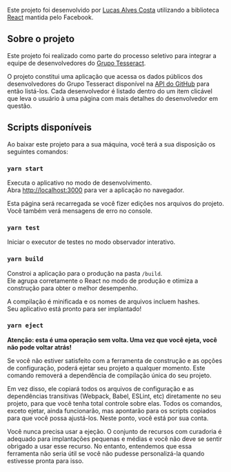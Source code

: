 Este projeto foi desenvolvido por [Lucas Alves Costa](https://www.linkedin.com/in/luckasnix/) utilizando a biblioteca [React](https://pt-br.reactjs.org/) mantida pelo Facebook.

## Sobre o projeto

Este projeto foi realizado como parte do processo seletivo para integrar a equipe de desenvolvedores do [Grupo Tesseract](https://www.grupotesseract.com.br/).

O projeto constitui uma aplicação que acessa os dados públicos dos desenvolvedores do Grupo Tesseract disponível na [API do GitHub](https://developer.github.com/v3/) para então listá-los. Cada desenvolvedor é listado dentro do um item clicável que leva o usuário à uma página com mais detalhes do desenvolvedor em questão.

## Scripts disponíveis

Ao baixar este projeto para a sua máquina, você terá a sua disposição os seguintes comandos:

### `yarn start`

Executa o aplicativo no modo de desenvolvimento.<br />
Abra [http://localhost:3000](http://localhost:3000) para ver a aplicação no navegador.

Esta página será recarregada se você fizer edições nos arquivos do projeto.<br />
Você também verá mensagens de erro no console.

### `yarn test`

Iniciar o executor de testes no modo observador interativo.<br />

### `yarn build`

Constroi a aplicação para o produção na pasta `/build`.<br />
Ele agrupa corretamente o React no modo de produção e otimiza a construção para obter o melhor desempenho.

A compilação é minificada e os nomes de arquivos incluem hashes.<br />
Seu aplicativo está pronto para ser implantado!

### `yarn eject`

**Atenção: esta é uma operação sem volta. Uma vez que você ejeta, você não pode voltar atrás!**

Se você não estiver satisfeito com a ferramenta de construção e as opções de configuração, poderá ejetar seu projeto a qualquer momento. Este comando removerá a dependência de compilação única do seu projeto.

Em vez disso, ele copiará todos os arquivos de configuração e as dependências transitivas (Webpack, Babel, ESLint, etc) diretamente no seu projeto, para que você tenha total controle sobre elas. Todos os comandos, exceto ejetar, ainda funcionarão, mas apontarão para os scripts copiados para que você possa ajustá-los. Neste ponto, você está por sua conta.

Você nunca precisa usar a ejeção. O conjunto de recursos com curadoria é adequado para implantações pequenas e médias e você não deve se sentir obrigado a usar esse recurso. No entanto, entendemos que essa ferramenta não seria útil se você não pudesse personalizá-la quando estivesse pronta para isso.
